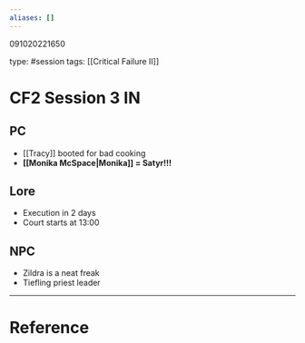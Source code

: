 ```yaml
---
aliases: []
---
```


091020221650

type: #session 
tags: [[Critical Failure II]]
# CF2 Session 3 IN
## PC
- [[Tracy]] booted for bad cooking
- **[[Monika McSpace|Monika]] = Satyr!!!**
## Lore
- Execution in 2 days
- Court starts at 13:00
## NPC
- Zildra is a neat freak
- Tiefling priest leader

---
# Reference